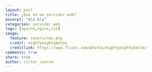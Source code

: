 ```yaml
---
layout: post
title: ¿Qué es un servidor web?
excerpt: "bla bla"
categories: servidor web
tags: [apache,nginx,iis]
image:
  feature: covers/cms.png
  credit: mightymightymatze
  creditlink: https://www.flickr.com/photos/mightymightymatze/
comments: true
share: true
author: victor_cuervo
---
```


